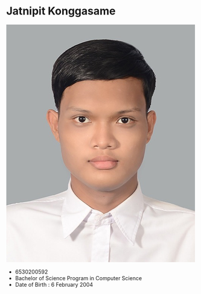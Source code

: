 
# Jatnipit Konggasame

![It's me](/images/1654005950468.jpg)
​
- 6530200592
- Bachelor of Science Program in Computer Science
- Date of Birth : 6 February 2004
